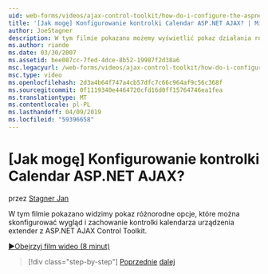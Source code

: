 ```yaml
---
uid: web-forms/videos/ajax-control-toolkit/how-do-i-configure-the-aspnet-ajax-calendar-control
title: '[Jak mogę] Konfigurowanie kontrolki Calendar ASP.NET AJAX? | Microsoft Docs'
author: JoeStagner
description: W tym filmie pokazano możemy wyświetlić pokaz działania różnorodne opcje, które można skonfigurować wygląd i zachowanie kontrolki kalendarza urządzenia extender z t...
ms.author: riande
ms.date: 03/30/2007
ms.assetid: bee087cc-7fed-4dce-8b52-19987f2d38a6
msc.legacyurl: /web-forms/videos/ajax-control-toolkit/how-do-i-configure-the-aspnet-ajax-calendar-control
msc.type: video
ms.openlocfilehash: 2d3a4b64f747a4cb57dfc7c66c964af9c56c368f
ms.sourcegitcommit: 0f1119340e4464720cfd16d0ff15764746ea1fea
ms.translationtype: MT
ms.contentlocale: pl-PL
ms.lasthandoff: 04/09/2019
ms.locfileid: "59396658"
---
```

# <a name="how-do-i-configure-the-aspnet-ajax-calendar-control"></a>[Jak mogę] Konfigurowanie kontrolki Calendar ASP.NET AJAX?

przez [Stagner Jan](https://github.com/JoeStagner)

W tym filmie pokazano widzimy pokaz różnorodne opcje, które można skonfigurować wygląd i zachowanie kontrolki kalendarza urządzenia extender z ASP.NET AJAX Control Toolkit.

[&#9654;Obejrzyj film wideo (8 minut)](https://channel9.msdn.com/Blogs/ASP-NET-Site-Videos/how-do-i-configure-the-aspnet-ajax-calendar-control)

> [!div class="step-by-step"]
> [Poprzednie](how-do-i-use-the-aspnet-ajax-autocomplete-control.md)
> [dalej](how-do-i-use-the-aspnet-ajax-dropdown-control.md)
